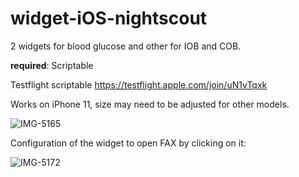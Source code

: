# widget-iOS-nightscout


2 widgets for blood glucose and other for IOB and COB.

**required**: Scriptable 

Testflight scriptable https://testflight.apple.com/join/uN1vTqxk

Works on iPhone 11, size may need to be adjusted for other models.

![IMG-5165](https://user-images.githubusercontent.com/52744345/209072436-06dc912e-cc5e-4190-ad59-f706ee0d49ab.PNG)


Configuration of the widget to open FAX by clicking on it:

![IMG-5172](https://user-images.githubusercontent.com/52744345/209072429-e0a058d3-c1b9-463e-8ee2-3c1b5b685145.jpg)
